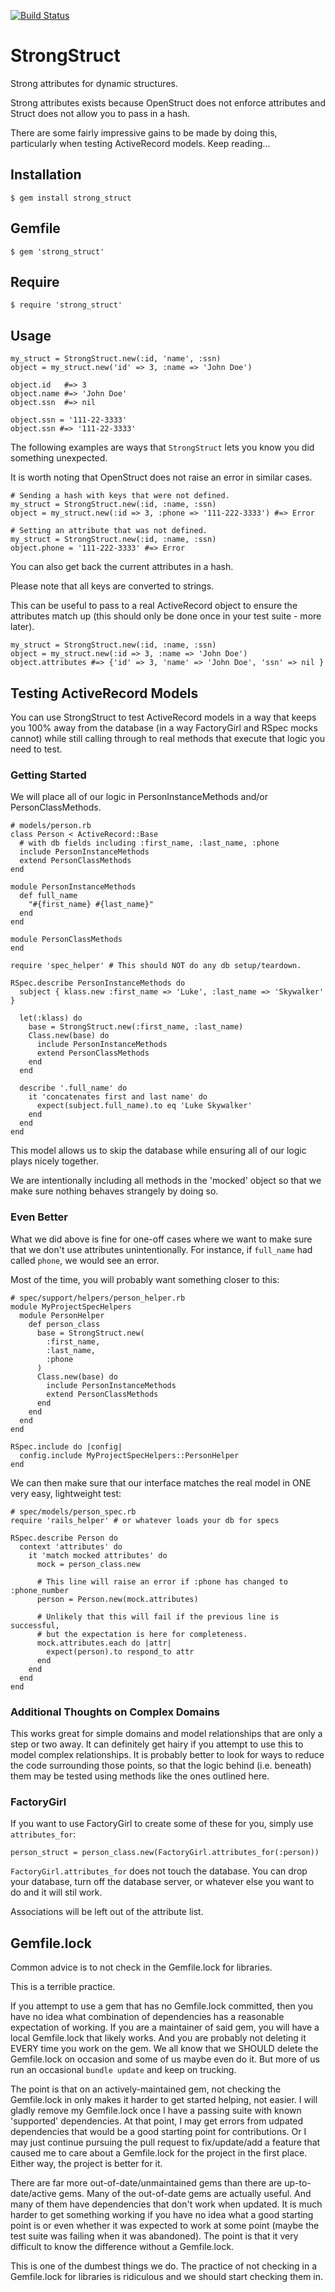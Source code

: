 [![Build Status](https://travis-ci.org/ToadJamb/strong_struct.svg?branch=master)](https://travis-ci.org/ToadJamb/strong_struct)

StrongStruct
============

Strong attributes for dynamic structures.

Strong attributes exists because OpenStruct does not enforce attributes
and Struct does not allow you to pass in a hash.

There are some fairly impressive gains to be made by doing this,
particularly when testing ActiveRecord models.
Keep reading...


Installation
------------

    $ gem install strong_struct


Gemfile
-------

    $ gem 'strong_struct'


Require
-------

    $ require 'strong_struct'


Usage
-----

```
my_struct = StrongStruct.new(:id, 'name', :ssn)
object = my_struct.new('id' => 3, :name => 'John Doe')

object.id   #=> 3
object.name #=> 'John Doe'
object.ssn  #=> nil

object.ssn = '111-22-3333'
object.ssn #=> '111-22-3333'
```

The following examples are ways that `StrongStruct`
lets you know you did something unexpected.

It is worth noting that OpenStruct
does not raise an error in similar cases.

```
# Sending a hash with keys that were not defined.
my_struct = StrongStruct.new(:id, :name, :ssn)
object = my_struct.new(:id => 3, :phone => '111-222-3333') #=> Error
```

```
# Setting an attribute that was not defined.
my_struct = StrongStruct.new(:id, :name, :ssn)
object.phone = '111-222-3333' #=> Error
```

You can also get back the current attributes in a hash.

Please note that all keys are converted to strings.

This can be useful to pass to a real ActiveRecord object
to ensure the attributes match up
(this should only be done once in your test suite - more later).

```
my_struct = StrongStruct.new(:id, :name, :ssn)
object = my_struct.new(:id => 3, :name => 'John Doe')
object.attributes #=> {'id' => 3, 'name' => 'John Doe', 'ssn' => nil }
```


Testing ActiveRecord Models
---------------------------

You can use StrongStruct to test ActiveRecord models
in a way that keeps you 100% away from the database
(in a way FactoryGirl and RSpec mocks cannot)
while still calling through to real methods
that execute that logic you need to test.


### Getting Started

We will place all of our logic in PersonInstanceMethods
and/or PersonClassMethods.

```
# models/person.rb
class Person < ActiveRecord::Base
  # with db fields including :first_name, :last_name, :phone
  include PersonInstanceMethods
  extend PersonClassMethods
end

module PersonInstanceMethods
  def full_name
    "#{first_name} #{last_name}"
  end
end

module PersonClassMethods
end
```

```
require 'spec_helper' # This should NOT do any db setup/teardown.

RSpec.describe PersonInstanceMethods do
  subject { klass.new :first_name => 'Luke', :last_name => 'Skywalker' }

  let(:klass) do
    base = StrongStruct.new(:first_name, :last_name)
    Class.new(base) do
      include PersonInstanceMethods
      extend PersonClassMethods
    end
  end

  describe '.full_name' do
    it 'concatenates first and last name' do
      expect(subject.full_name).to eq 'Luke Skywalker'
    end
  end
end
```

This model allows us to skip the database
while ensuring all of our logic plays nicely together.

We are intentionally including all methods in the 'mocked' object
so that we make sure nothing behaves strangely by doing so.


### Even Better

What we did above is fine for one-off cases
where we want to make sure that we don't use attributes unintentionally.
For instance, if `full_name` had called `phone`, we would see an error.

Most of the time, you will probably want something closer to this:

```
# spec/support/helpers/person_helper.rb
module MyProjectSpecHelpers
  module PersonHelper
    def person_class
      base = StrongStruct.new(
        :first_name,
        :last_name,
        :phone
      )
      Class.new(base) do
        include PersonInstanceMethods
        extend PersonClassMethods
      end
    end
  end
end

RSpec.include do |config|
  config.include MyProjectSpecHelpers::PersonHelper
end

```

We can then make sure that our interface matches the real model
in ONE very easy, lightweight test:

```
# spec/models/person_spec.rb
require 'rails_helper' # or whatever loads your db for specs

RSpec.describe Person do
  context 'attributes' do
    it 'match mocked attributes' do
      mock = person_class.new

      # This line will raise an error if :phone has changed to :phone_number
      person = Person.new(mock.attributes)

      # Unlikely that this will fail if the previous line is successful,
      # but the expectation is here for completeness.
      mock.attributes.each do |attr|
        expect(person).to respond_to attr
      end
    end
  end
end
```


### Additional Thoughts on Complex Domains

This works great for simple domains
and model relationships that are only a step or two away.
It can definitely get hairy if you attempt to use this to
model complex relationships.
It is probably better to look for ways to reduce the code surrounding
those points, so that the logic behind (i.e. beneath) them
may be tested using methods like the ones outlined here.


### FactoryGirl

If you want to use FactoryGirl to create some of these for you,
simply use `attributes_for`:

```
person_struct = person_class.new(FactoryGirl.attributes_for(:person))
```

`FactoryGirl.attributes_for` does not touch the database.
You can drop your database, turn off the database server,
or whatever else you want to do and it will stil work.

Associations will be left out of the attribute list.


Gemfile.lock
------------

Common advice is to not check in the Gemfile.lock for libraries.

This is a terrible practice.

If you attempt to use a gem that has no Gemfile.lock
committed, then you have no idea what combination
of dependencies has a reasonable expectation of working.
If you are a maintainer of said gem,
you will have a local Gemfile.lock that likely works.
And you are probably not deleting it EVERY time you
work on the gem.
We all know that we SHOULD delete the Gemfile.lock on occasion
and some of us maybe even do it.
But more of us run an occasional `bundle update`
and keep on trucking.

The point is that on an actively-maintained gem,
not checking the Gemfile.lock in only makes it harder
to get started helping, not easier.
I will gladly remove my Gemfile.lock once I have a passing suite
with known 'supported' dependencies.
At that point, I may get errors from udpated dependencies
that would be a good starting point for contributions.
Or I may just continue pursuing the pull request to fix/update/add a feature
that caused me to care about a Gemfile.lock for the project in the first place.
Either way, the project is better for it.

There are far more out-of-date/unmaintained gems than there are
up-to-date/active gems.
Many of the out-of-date gems are actually useful.
And many of them have dependencies that don't work when updated.
It is much harder to get something working if you have no idea
what a good starting point is
or even whether it was expected to work at some point
(maybe the test suite was failing when it was abandoned).
The point is that it very difficult to know the difference
without a Gemfile.lock.

This is one of the dumbest things we do.
The practice of not checking in a Gemfile.lock for libraries is ridiculous
and we should start checking them in.

